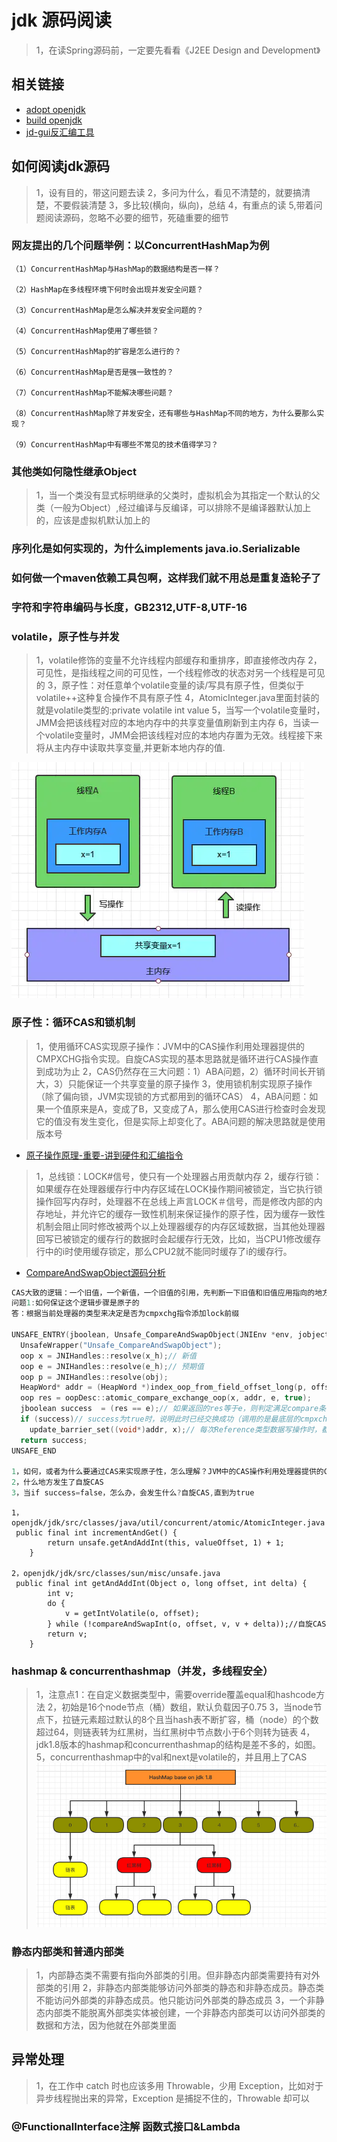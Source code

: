 # jdk 源码阅读

>1，在读Spring源码前，一定要先看看《J2EE Design and Development》

## 相关链接
* [adopt openjdk](https://adoptopenjdk.gitbooks.io/adoptopenjdk-getting-started-kit/en/)
* [build openjdk](http://cr.openjdk.java.net/~ihse/demo-new-build-readme/common/doc/building.html)
* [jd-gui反汇编工具](https://github.com/java-decompiler/jd-gui/releases)

## 如何阅读jdk源码
>1，设有目的，带这问题去读
>2，多问为什么，看见不清楚的，就要搞清楚，不要假装清楚
>3，多比较(横向，纵向)，总结
>4，有重点的读
>5,带着问题阅读源码，忽略不必要的细节，死磕重要的细节

### 网友提出的几个问题举例：以ConcurrentHashMap为例
```
（1）ConcurrentHashMap与HashMap的数据结构是否一样？

（2）HashMap在多线程环境下何时会出现并发安全问题？

（3）ConcurrentHashMap是怎么解决并发安全问题的？

（4）ConcurrentHashMap使用了哪些锁？

（5）ConcurrentHashMap的扩容是怎么进行的？

（6）ConcurrentHashMap是否是强一致性的？

（7）ConcurrentHashMap不能解决哪些问题？

（8）ConcurrentHashMap除了并发安全，还有哪些与HashMap不同的地方，为什么要那么实现？

（9）ConcurrentHashMap中有哪些不常见的技术值得学习？
```

### 其他类如何隐性继承Object
>1，当一个类没有显式标明继承的父类时，虚拟机会为其指定一个默认的父类（一般为Object）,经过编译与反编译，可以排除不是编译器默认加上的，应该是虚拟机默认加上的

### 序列化是如何实现的，为什么implements java.io.Serializable

### 如何做一个maven依赖工具包啊，这样我们就不用总是重复造轮子了

### 字符和字符串编码与长度，GB2312,UTF-8,UTF-16

### volatile，原子性与并发
>1，volatile修饰的变量不允许线程内部缓存和重排序，即直接修改内存
>2，可见性，是指线程之间的可见性，一个线程修改的状态对另一个线程是可见的
>3，原子性：对任意单个volatile变量的读/写具有原子性，但类似于volatile++这种复合操作不具有原子性
>4，AtomicInteger.java里面封装的就是volatile类型的:private volatile int value
>5，当写一个volatile变量时，JMM会把该线程对应的本地内存中的共享变量值刷新到主内存
>6，当读一个volatile变量时，JMM会把该线程对应的本地内存置为无效。线程接下来将从主内存中读取共享变量,并更新本地内存的值.

![Alt text](./volatile-mem.png "JMM简要内存数据传递")

### 原子性：循环CAS和锁机制
>1，使用循环CAS实现原子操作：JVM中的CAS操作利用处理器提供的CMPXCHG指令实现。自旋CAS实现的基本思路就是循环进行CAS操作直到成功为止
>2，CAS仍然存在三大问题：1）ABA问题，2）循环时间长开销大，3）只能保证一个共享变量的原子操作
>3，使用锁机制实现原子操作（除了偏向锁，JVM实现锁的方式都用到的循环CAS）
>4，ABA问题：如果一个值原来是A，变成了B，又变成了A，那么使用CAS进行检查时会发现它的值没有发生变化，但是实际上却变化了。ABA问题的解决思路就是使用版本号

* [原子操作原理-重要-讲到硬件和汇编指令](https://blog.csdn.net/a934270082/article/details/51133253)
>1，总线锁：LOCK#信号，使只有一个处理器占用贡献内存
>2，缓存行锁：如果缓存在处理器缓存行中内存区域在LOCK操作期间被锁定，当它执行锁操作回写内存时，处理器不在总线上声言LOCK＃信号，而是修改内部的内存地址，并允许它的缓存一致性机制来保证操作的原子性，因为缓存一致性机制会阻止同时修改被两个以上处理器缓存的内存区域数据，当其他处理器回写已被锁定的缓存行的数据时会起缓存行无效，比如，当CPU1修改缓存行中的i时使用缓存锁定，那么CPU2就不能同时缓存了i的缓存行。

* [CompareAndSwapObject源码分析](https://blog.csdn.net/qqqqq1993qqqqq/article/details/75211993)

```openjdk/hotspot/src/share/vm/prims/unsafe.cpp
CAS大致的逻辑：一个旧值，一个新值，一个旧值的引用，先判断一下旧值和旧值应用指向的地方的值是否相等，如果相等，说明可以重新设置这个值为新值，这里就会有ABA的可能（版本号解决）。。。
问题1:如何保证这个逻辑步骤是原子的
答：根据当前处理器的类型来决定是否为cmpxchg指令添加lock前缀

UNSAFE_ENTRY(jboolean, Unsafe_CompareAndSwapObject(JNIEnv *env, jobject unsafe, jobject obj, jlong offset, jobject e_h, jobject x_h))
  UnsafeWrapper("Unsafe_CompareAndSwapObject");
  oop x = JNIHandles::resolve(x_h);// 新值
  oop e = JNIHandles::resolve(e_h);// 预期值
  oop p = JNIHandles::resolve(obj);
  HeapWord* addr = (HeapWord *)index_oop_from_field_offset_long(p, offset);// 在内存中的具体位置
  oop res = oopDesc::atomic_compare_exchange_oop(x, addr, e, true);
  jboolean success  = (res == e);// 如果返回的res等于e，则判定满足compare条件（说明res应该为内存中的当前值），但实际上会有ABA的问题
  if (success)// success为true时，说明此时已经交换成功（调用的是最底层的cmpxchg指令）
    update_barrier_set((void*)addr, x);// 每次Reference类型数据写操作时，都会产生一个Write Barrier暂时中断操作，配合垃圾收集器
  return success;
UNSAFE_END

1，如何，或者为什么要通过CAS来实现原子性，怎么理解？JVM中的CAS操作利用处理器提供的CMPXCHG指令实现，而程序根据当前处理器的类型来决定是否为cmpxchg指令添加lock前缀，用了总线锁或者缓存锁，达到原子性的目标
2，什么地方发生了自旋CAS
3，当if success=false，怎么办，会发生什么?自旋CAS,直到为true
```
``` 自旋CAS举例：
1，openjdk/jdk/src/classes/java/util/concurrent/atomic/AtomicInteger.java
 public final int incrementAndGet() {
        return unsafe.getAndAddInt(this, valueOffset, 1) + 1;
    }

2，openjdk/jdk/src/classes/sun/misc/unsafe.java
 public final int getAndAddInt(Object o, long offset, int delta) {
        int v;
        do {
            v = getIntVolatile(o, offset);
        } while (!compareAndSwapInt(o, offset, v, v + delta));//自旋CAS
        return v;
    }
```

### hashmap & concurrenthashmap（并发，多线程安全）
>1，注意点1：在自定义数据类型中，需要override覆盖equal和hashcode方法
>2，初始是16个node节点（桶）数组，默认负载因子0.75
>3，当node节点下，拉链元素超过默认的8个且当hash表不断扩容，桶（node）的个数超过64，则链表转为红黑树，当红黑树中节点数小于6个则转为链表
>4，jdk1.8版本的hashmap和concurrenthashmap的结构是差不多的，如图。
>5，concurrenthashmap中的val和next是volatile的，并且用上了CAS
![Alt text](./hashmap-struct-jdk1.8.jpg "hashmap-jdk1.8-结构（链式+红黑树）")

### 静态内部类和普通内部类
>1，内部静态类不需要有指向外部类的引用。但非静态内部类需要持有对外部类的引用
>2，非静态内部类能够访问外部类的静态和非静态成员。静态类不能访问外部类的非静态成员。他只能访问外部类的静态成员
>3，一个非静态内部类不能脱离外部类实体被创建，一个非静态内部类可以访问外部类的数据和方法，因为他就在外部类里面

## 异常处理

>1，在工作中 catch 时也应该多用 Throwable，少用 Exception，比如对于异步线程抛出来的异常，Exception 是捕捉不住的，Throwable 却可以

### @FunctionalInterface注解 函数式接口&Lambda